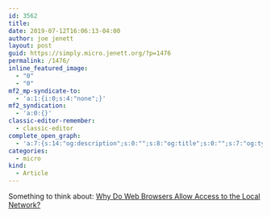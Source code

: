 ```yaml
---
id: 3562
title: 
date: 2019-07-12T16:06:13-04:00
author: joe jenett
layout: post
guid: https://simply.micro.jenett.org/?p=1476
permalink: /1476/
inline_featured_image:
  - "0"
  - "0"
mf2_mp-syndicate-to:
  - 'a:1:{i:0;s:4:"none";}'
mf2_syndication:
  - 'a:0:{}'
classic-editor-remember:
  - classic-editor
complete_open_graph:
  - 'a:7:{s:14:"og:description";s:0:"";s:8:"og:title";s:0:"";s:7:"og:type";s:0:"";s:12:"twitter:card";s:7:"summary";s:15:"twitter:creator";s:0:"";s:19:"twitter:description";s:0:"";s:8:"og:image";s:0:"";}'
categories:
  - micro
kind:
  - Article
---
```

Something to think about: [Why Do Web Browsers Allow Access to the Local Network?](https://mjtsai.com/blog/2019/07/11/why-do-web-browsers-allow-access-to-the-local-network/)